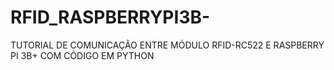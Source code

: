 # RFID_RASPBERRYPI3B-
TUTORIAL DE COMUNICAÇÃO ENTRE MÓDULO RFID-RC522 E RASPBERRY PI 3B+ COM CÓDIGO EM PYTHON
